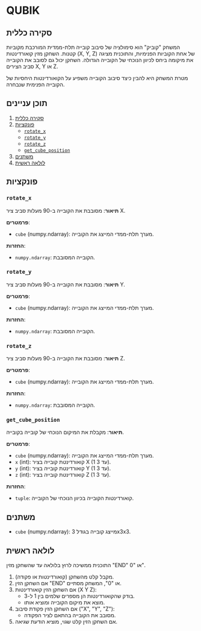 # QUBIK

## סקירה כללית

המשחק "קוביק" הוא סימולציה של סיבוב קובייה תלת-ממדית המורכבת מקוביות קטנות. השחקן מזין קואורדינטות (X, Y, Z) של אחת הקוביות הפנימיות, והתוכנית מציגה את מיקומה ביחס לכיוון הנוכחי של הקובייה הגדולה. השחקן יכול גם לסובב את הקובייה סביב הצירים X, Y או Z.

מטרת המשחק היא להבין כיצד סיבוב הקובייה משפיע על הקואורדינטות היחסיות של הקובייה הפנימית שנבחרה.

## תוכן עניינים

1.  [סקירה כללית](#סקירה-כללית)
2.  [פונקציות](#פונקציות)
    *   [`rotate_x`](#rotate_x)
    *   [`rotate_y`](#rotate_y)
    *   [`rotate_z`](#rotate_z)
    *   [`get_cube_position`](#get_cube_position)
3.  [משתנים](#משתנים)
4.  [לולאה ראשית](#לולאה-ראשית)

## פונקציות

### `rotate_x`

**תיאור**: מסובבת את הקובייה ב-90 מעלות סביב ציר X.

**פרמטרים**:
*   `cube` (numpy.ndarray): מערך תלת-ממדי המייצג את הקובייה.

**החזרות**:
*   `numpy.ndarray`: הקובייה המסובבת.

### `rotate_y`

**תיאור**: מסובבת את הקובייה ב-90 מעלות סביב ציר Y.

**פרמטרים**:
*   `cube` (numpy.ndarray): מערך תלת-ממדי המייצג את הקובייה.

**החזרות**:
*   `numpy.ndarray`: הקובייה המסובבת.

### `rotate_z`

**תיאור**: מסובבת את הקובייה ב-90 מעלות סביב ציר Z.

**פרמטרים**:
*   `cube` (numpy.ndarray): מערך תלת-ממדי המייצג את הקובייה.

**החזרות**:
*   `numpy.ndarray`: הקובייה המסובבת.

### `get_cube_position`

**תיאור**: מקבלת את המיקום הנוכחי של קובייה בקובייה.

**פרמטרים**:
*   `cube` (numpy.ndarray): מערך תלת-ממדי המייצג את הקובייה.
*   `x` (int): קואורדינטת קובייה בציר X (1 עד 3).
*   `y` (int): קואורדינטת קובייה בציר Y (1 עד 3).
*   `z` (int): קואורדינטת קובייה בציר Z (1 עד 3).

**החזרות**:
*   `tuple`: קואורדינטות הקובייה בכיוון הנוכחי של הקובייה.

## משתנים

*   `cube` (numpy.ndarray): מייצג קובייה בגודל 3x3x3.

## לולאה ראשית

התוכנית ממשיכה לרוץ בלולאה עד שהשחקן מזין "END" או "0".

1.  מקבל קלט מהשחקן (קואורדינטות או פקודה).
2.  אם השחקן הזין "END" או "0", המשחק מסתיים.
3.  אם השחקן הזין קואורדינטות (X Y Z):
    *   בודק שהקואורדינטות הן מספרים שלמים בין 1 ל-3.
    *   מוצא את מיקום הקובייה ומוציא אותו.
4.  אם השחקן הזין פקודת סיבוב ("X", "Y", "Z"):
    *   מסובב את הקובייה בהתאם לציר הפקודה.
5.  אם השחקן הזין קלט שגוי, מוציא הודעת שגיאה.